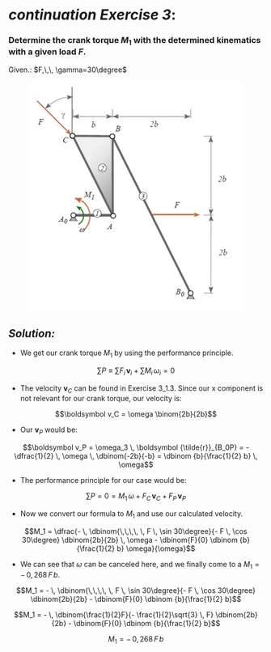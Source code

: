 # ***continuation Exercise 3***:


### Determine the crank torque $M_1$ with the determined kinematics with a given load $F$.

<!-- Ermitteln Sie weiterhin mit der ermittelten Kinematik bei gegebener Belastung $F$ das Kurbelmoment $M_1$. -->

Given.: $F,\,\, \gamma=30\degree$


<figure>
  <img src="A3_2.jpg "img">
  <figcaption></figcaption>
</figure>


## _Solution:_

* We get our crank torque $M_1$ by using the performance principle.
<!-- Auf unser Kurbelmoment $M_1$ kommen wir, indem wir das Leistungsprinzip anwenden. -->

$$\sum P \equiv \sum F_i  \, \boldsymbol v_i + \sum M_i  \, \omega_i = 0$$

<p></p>

*  The velocity $\boldsymbol v_C$ can be found in Exercise 3_1.3. Since our x component is not relevant for our crank torque, our velocity is:
<!-- Die Geschwindigkeit $\boldsymbol v_C$ entnehmen wir aus dem Aufgabenteil 3. Da für unser Moment die X-Komponente nicht relevant ist, lautet unsere Geschwindigkeit: -->

$$\boldsymbol v_C = \omega \binom{2b}{2b}$$

<p></p>

* Our $\boldsymbol v_P$ would be:

<!-- Für $\boldsymbol v_P$ ergibt sich: -->

<p></p>

$$\boldsymbol v_P = \omega_3 \, \boldsymbol {\tilde{r}}_{B_0P} = - \dfrac{1}{2} \, \omega \, \dbinom{-2b}{-b} = \dbinom {b}{\frac{1}{2} b} \, \omega$$


* The performance principle for our case would be:
<!-- Das Leistungsprinzip würde für unseren Fall lauten:  -->

$$\sum P = 0 = M_1 \, \omega  + F_C \, \boldsymbol v_C + F_P \, \boldsymbol v_P$$

<p></p>

* Now we convert our formula to $M_1$ and use our calculated velocity.
<!-- Nun stellen wir unsere Formel nach $M_1$ um und setzen unsere ermittelten bzw. gegebenen Geschwindigkeiten ein. -->

$$M_1 = \dfrac{- \, \dbinom{\,\,\,\, \, F \, \sin 30\degree}{- F \, \cos 30\degree} \dbinom{2b}{2b} \, \omega - \dbinom{F}{0} \dbinom {b}{\frac{1}{2} b} \omega}{\omega}$$

<p></p>

* We can see that $\omega$ can be canceled here, and we finally come to a $M_1 = - \, 0,268 \, F \, b$.

<!-- Hier können wir sehen, dass sich hier das $\omega$ kürzen lässt und wir kommen schließlich auf ein $M_1 = - \, 0,268 \, F \, b$. -->

<p></p>

$$M_1 = - \, \dbinom{\,\,\,\, \, F \, \sin 30\degree}{- F \, \cos 30\degree} \dbinom{2b}{2b} - \dbinom{F}{0} \dbinom {b}{\frac{1}{2} b}$$

<p></p>

$$M_1 = - \, \dbinom{\frac{1}{2}F}{- \frac{1}{2}\sqrt{3} \, F} \dbinom{2b}{2b} - \dbinom{F}{0} \dbinom {b}{\frac{1}{2} b}$$

<p></p>

$$M_1 = - \, 0,268 \, F \, b$$

